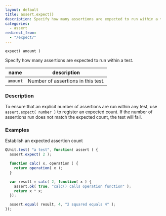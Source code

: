 ```yaml
---
layout: default
title: assert.expect()
description: Specify how many assertions are expected to run within a test.
categories:
  - assert
redirect_from:
  - "/expect/"
---
```


`expect( amount )`

Specify how many assertions are expected to run within a test.

| name | description |
|------|-------------|
| `amount` | Number of assertions in this test. |

### Description

To ensure that an explicit number of assertions are run within any test, use `assert.expect( number )` to register an expected count. If the number of assertions run does not match the expected count, the test will fail.

### Examples

Establish an expected assertion count

```js
QUnit.test( "a test", function( assert ) {
  assert.expect( 2 );

  function calc( x, operation ) {
    return operation( x );
  }

  var result = calc( 2, function( x ) {
    assert.ok( true, "calc() calls operation function" );
    return x * x;
  });

  assert.equal( result, 4, "2 squared equals 4" );
});
```
